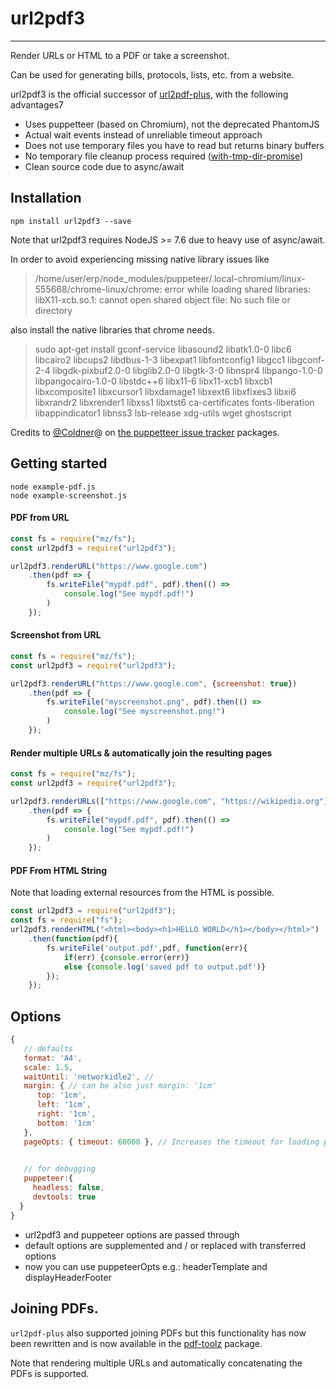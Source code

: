 # url2pdf3
---
Render URLs or HTML to a PDF or take a screenshot.

Can be used for generating bills, protocols, lists, etc. from a website.

url2pdf3 is the official successor of [url2pdf-plus](https://github.com/FelixFurtmayr/url2pdf-plus), with the following advantages7
* Uses puppetteer (based on Chromium), not the deprecated PhantomJS
* Actual wait events instead of unreliable timeout approach
* Does not use temporary files you have to read but returns binary buffers
* No temporary file cleanup process required ([with-tmp-dir-promise](https://github.com/Rapidfacture/with-tmp-dir-promise))
* Clean source code due to async/await

## Installation ##

    npm install url2pdf3 --save

Note that url2pdf3 requires NodeJS >= 7.6 due to heavy use of async/await.

In order to avoid experiencing missing native library issues like

> /home/user/erp/node_modules/puppeteer/.local-chromium/linux-555668/chrome-linux/chrome: error while loading shared libraries: libX11-xcb.so.1: cannot open shared object file: No such file or directory

also install the native libraries that chrome needs.

> sudo apt-get install gconf-service libasound2 libatk1.0-0 libc6 libcairo2 libcups2 libdbus-1-3 libexpat1 libfontconfig1 libgcc1 libgconf-2-4 libgdk-pixbuf2.0-0 libglib2.0-0 libgtk-3-0 libnspr4 libpango-1.0-0 libpangocairo-1.0-0 libstdc++6 libx11-6 libx11-xcb1 libxcb1 libxcomposite1 libxcursor1 libxdamage1 libxext6 libxfixes3 libxi6 libxrandr2 libxrender1 libxss1 libxtst6 ca-certificates fonts-liberation libappindicator1 libnss3 lsb-release xdg-utils wget ghostscript

Credits to [@Coldner](https://github.com/coldner")@ on [the puppetteer issue tracker](href="https://github.com/Googlechrome/puppeteer/issues/290") packages.

## Getting started ##

    node example-pdf.js
    node example-screenshot.js

#### PDF from URL

```javascript
const fs = require("mz/fs");
const url2pdf3 = require("url2pdf3");

url2pdf3.renderURL("https://www.google.com")
    .then(pdf => {
        fs.writeFile("mypdf.pdf", pdf).then(() =>
            console.log("See mypdf.pdf!")
        )
    });
```

#### Screenshot from URL

```javascript
const fs = require("mz/fs");
const url2pdf3 = require("url2pdf3");

url2pdf3.renderURL("https://www.google.com", {screenshot: true})
    .then(pdf => {
        fs.writeFile("myscreenshot.png", pdf).then(() =>
            console.log("See myscreenshot.png!")
        )
    });
```

#### Render multiple URLs & automatically join the resulting pages

```javascript
const fs = require("mz/fs");
const url2pdf3 = require("url2pdf3");

url2pdf3.renderURLs(["https://www.google.com", "https://wikipedia.org"])
    .then(pdf => {
        fs.writeFile("mypdf.pdf", pdf).then(() =>
            console.log("See mypdf.pdf!")
        )
    });
```

#### PDF From HTML String

Note that loading external resources from the HTML is possible.

```javascript
const url2pdf3 = require("url2pdf3");
const fs = require("fs");
url2pdf3.renderHTML("<html><body><h1>HELLO WORLD</h1></body></html>")
    .then(function(pdf){
        fs.writeFile('output.pdf',pdf, function(err){
            if(err) {console.error(err)}
            else {console.log('saved pdf to output.pdf')}
        });
    });
```

## Options

 ```javascript
{
    // defaults
    format: 'A4',
    scale: 1.5,
    waitUntil: 'networkidle2', //
    margin: { // can be also just margin: '1cm'
       top: '1cm',
       left: '1cm',
       right: '1cm',
       bottom: '1cm'
    },
    pageOpts: { timeout: 60000 }, // Increases the timeout for loading page to 60 seconds
    

    // for debugging
    puppeteer:{
      headless: false,
      devtools: true
   }
}
 ```

* url2pdf3 and puppeteer options are passed through
* default options are supplemented and / or replaced with transferred options
* now you can use puppeteerOpts e.g.: headerTemplate and displayHeaderFooter

## Joining PDFs.

`url2pdf-plus` also supported joining PDFs but this functionality has now been
rewritten and is now available in the [pdf-toolz](https://github.com/Rapidfacture/pdf-toolz) package.

Note that rendering multiple URLs and automatically concatenating the PDFs is supported.

